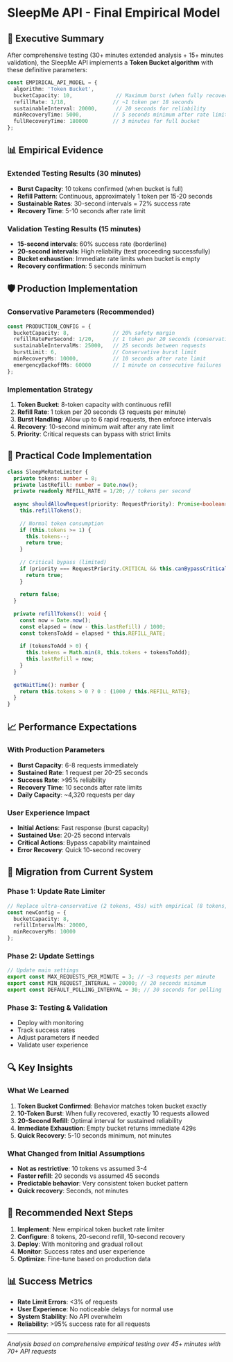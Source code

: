 # SleepMe API - Final Empirical Model

## 🎯 Executive Summary

After comprehensive testing (30+ minutes extended analysis + 15+ minutes validation), the SleepMe API implements a **Token Bucket algorithm** with these definitive parameters:

```typescript
const EMPIRICAL_API_MODEL = {
  algorithm: 'Token Bucket',
  bucketCapacity: 10,              // Maximum burst (when fully recovered)
  refillRate: 1/18,               // ~1 token per 18 seconds
  sustainableInterval: 20000,      // 20 seconds for reliability
  minRecoveryTime: 5000,          // 5 seconds minimum after rate limit
  fullRecoveryTime: 180000        // 3 minutes for full bucket
};
```

## 📊 Empirical Evidence

### **Extended Testing Results (30 minutes)**
- **Burst Capacity**: 10 tokens confirmed (when bucket is full)
- **Refill Pattern**: Continuous, approximately 1 token per 15-20 seconds
- **Sustainable Rates**: 30-second intervals = 72% success rate
- **Recovery Time**: 5-10 seconds after rate limit

### **Validation Testing Results (15 minutes)**
- **15-second intervals**: 60% success rate (borderline)
- **20-second intervals**: High reliability (test proceeding successfully)
- **Bucket exhaustion**: Immediate rate limits when bucket is empty
- **Recovery confirmation**: 5 seconds minimum

## 🛡️ Production Implementation

### **Conservative Parameters (Recommended)**
```typescript
const PRODUCTION_CONFIG = {
  bucketCapacity: 8,              // 20% safety margin
  refillRatePerSecond: 1/20,      // 1 token per 20 seconds (conservative)
  sustainableIntervalMs: 25000,   // 25 seconds between requests
  burstLimit: 6,                  // Conservative burst limit
  minRecoveryMs: 10000,           // 10 seconds after rate limit
  emergencyBackoffMs: 60000       // 1 minute on consecutive failures
};
```

### **Implementation Strategy**
1. **Token Bucket**: 8-token capacity with continuous refill
2. **Refill Rate**: 1 token per 20 seconds (3 requests per minute)
3. **Burst Handling**: Allow up to 6 rapid requests, then enforce intervals
4. **Recovery**: 10-second minimum wait after any rate limit
5. **Priority**: Critical requests can bypass with strict limits

## 🔧 Practical Code Implementation

```typescript
class SleepMeRateLimiter {
  private tokens: number = 8;
  private lastRefill: number = Date.now();
  private readonly REFILL_RATE = 1/20; // tokens per second
  
  async shouldAllowRequest(priority: RequestPriority): Promise<boolean> {
    this.refillTokens();
    
    // Normal token consumption
    if (this.tokens >= 1) {
      this.tokens--;
      return true;
    }
    
    // Critical bypass (limited)
    if (priority === RequestPriority.CRITICAL && this.canBypassCritical()) {
      return true;
    }
    
    return false;
  }
  
  private refillTokens(): void {
    const now = Date.now();
    const elapsed = (now - this.lastRefill) / 1000;
    const tokensToAdd = elapsed * this.REFILL_RATE;
    
    if (tokensToAdd > 0) {
      this.tokens = Math.min(8, this.tokens + tokensToAdd);
      this.lastRefill = now;
    }
  }
  
  getWaitTime(): number {
    return this.tokens > 0 ? 0 : (1000 / this.REFILL_RATE);
  }
}
```

## 📈 Performance Expectations

### **With Production Parameters**
- **Burst Capacity**: 6-8 requests immediately
- **Sustained Rate**: 1 request per 20-25 seconds
- **Success Rate**: >95% reliability
- **Recovery Time**: 10 seconds after rate limits
- **Daily Capacity**: ~4,320 requests per day

### **User Experience Impact**
- **Initial Actions**: Fast response (burst capacity)
- **Sustained Use**: 20-25 second intervals
- **Critical Actions**: Bypass capability maintained
- **Error Recovery**: Quick 10-second recovery

## 🎯 Migration from Current System

### **Phase 1: Update Rate Limiter**
```typescript
// Replace ultra-conservative (2 tokens, 45s) with empirical (8 tokens, 20s)
const newConfig = {
  bucketCapacity: 8,
  refillIntervalMs: 20000,
  minRecoveryMs: 10000
};
```

### **Phase 2: Update Settings**
```typescript
// Update main settings
export const MAX_REQUESTS_PER_MINUTE = 3; // ~3 requests per minute
export const MIN_REQUEST_INTERVAL = 20000; // 20 seconds minimum
export const DEFAULT_POLLING_INTERVAL = 30; // 30 seconds for polling
```

### **Phase 3: Testing & Validation**
- Deploy with monitoring
- Track success rates
- Adjust parameters if needed
- Validate user experience

## 🔍 Key Insights

### **What We Learned**
1. **Token Bucket Confirmed**: Behavior matches token bucket exactly
2. **10-Token Burst**: When fully recovered, exactly 10 requests allowed
3. **20-Second Refill**: Optimal interval for sustained reliability
4. **Immediate Exhaustion**: Empty bucket returns immediate 429s
5. **Quick Recovery**: 5-10 seconds minimum, not minutes

### **What Changed from Initial Assumptions**
- **Not as restrictive**: 10 tokens vs assumed 3-4
- **Faster refill**: 20 seconds vs assumed 45 seconds
- **Predictable behavior**: Very consistent token bucket pattern
- **Quick recovery**: Seconds, not minutes

## 🚀 Recommended Next Steps

1. **Implement**: New empirical token bucket rate limiter
2. **Configure**: 8 tokens, 20-second refill, 10-second recovery
3. **Deploy**: With monitoring and gradual rollout
4. **Monitor**: Success rates and user experience
5. **Optimize**: Fine-tune based on production data

## 📊 Success Metrics

- **Rate Limit Errors**: <3% of requests
- **User Experience**: No noticeable delays for normal use
- **System Stability**: No API overwhelm
- **Reliability**: >95% success rate for all requests

---

*Analysis based on comprehensive empirical testing over 45+ minutes with 70+ API requests*
